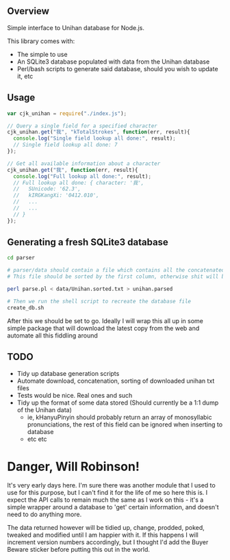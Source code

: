## Overview
Simple interface to Unihan database for Node.js.

This library comes with:
  - The simple to use
  - An SQLite3 database populated with data from the Unihan database
  - Perl/bash scripts to generate said database, should you wish to update it, etc

## Usage
````javascript
var cjk_unihan = require("./index.js");

// Query a single field for a specified character
cjk_unihan.get("我", "kTotalStrokes", function(err, result){
  console.log("Single field lookup all done:", result);
  // Single field lookup all done: 7
});

// Get all available information about a character
cjk_unihan.get("我", function(err, result){
  console.log("Full lookup all done:", result);
  // Full lookup all done: { character: '我',
  //   SUnicode: '62.3',
  //   kIRGKangXi: '0412.010',
  //   ...
  //   ...
  // }
});
````

## Generating a fresh SQLite3 database
````bash
cd parser

# parser/data should contain a file which contains all the concatenated files downloaded from
# This file should be sorted by the first column, otherwise shit will break.

perl parse.pl < data/Unihan.sorted.txt > unihan.parsed

# Then we run the shell script to recreate the database file
create_db.sh
````

After this we should be set to go.
Ideally I will wrap this all up in some simple package that will download the latest copy from the web and automate all this fiddling around

## TODO
  - Tidy up database generation scripts
  - Automate download, concatenation, sorting of downloaded unihan txt files
  - Tests would be nice. Real ones and such
  - Tidy up the format of some data stored (Should currently be a 1:1 dump of the Unihan data)
    - ie, kHanyuPinyin should probably return an array of monosyllabic pronunciations, the rest of this field can be ignored when inserting to database
    - etc etc

# Danger, Will Robinson!
It's very early days here. I'm sure there was another module that I used to use for this purpose, but I can't find it for the life of me so here this is.
I expect the API calls to remain much the same as I work on this - it's a simple wrapper around a database to 'get' certain information, and doesn't need to do anything more.

The data returned however will be tidied up, change, prodded, poked, tweaked and modified until I am happier with it. If this happens I will increment version numbers accordingly, but I thought I'd add the Buyer Beware sticker before putting this out in the world.
